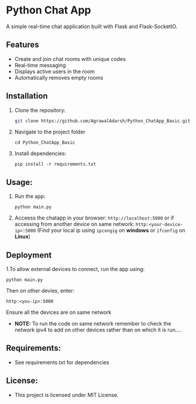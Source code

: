 # Python Chat App

A simple real-time chat application built with Flask and Flask-SocketIO.

## Features
- Create and join chat rooms with unique codes
- Real-time messaging
- Displays active users in the room
- Automatically removes empty rooms

## Installation

1. Clone the repository:
   ```sh
   git clone https://github.com/AgrawalAdarsh/Python_ChatApp_Basic.git
   ```
2. Navigate to the project folder
   ```
   cd Python_ChatApp_Basic
   ```
3. Install dependencies:
   ```
   pip install -r requirements.txt
   ```
## Usage:

1. Run the app:
   ```
   python main.py
   ```
2. Acceess the chatapp in your browser:
   ```http://localhost:5000```
   or if accessing from another device on same network:
   ```http:<your-device-ip>:5000```
   (Find your local ip using ```ipcongig``` on **windows** or ```ifconfig``` on **Linux**)

## Deployment 

1.To allow external devices to connect, run the app using:
  ```
  python main.py
  ```
  Then on other devies, enter:
  ```
  http:<you-ip>:5000
  ```
  Ensure all the devices are on same network
- **NOTE:** To run the code on same network remember to check the network ipv4 to add on other devices rather than on which it is run....
## Requirements:

- See requirements.txt for dependencies

## License:

- This project is licensed under MIT License.

